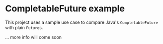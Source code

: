 # CompletableFuture example

This project uses a sample use case to compare Java's `CompletableFuture` with plain `Future`s.

... more info will come soon
